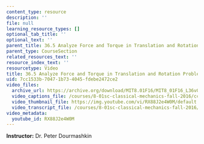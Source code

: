 ```yaml
---
content_type: resource
description: ''
file: null
learning_resource_types: []
optional_tab_title: ''
optional_text: ''
parent_title: 36.5 Analyze Force and Torque in Translation and Rotation Problems
parent_type: CourseSection
related_resources_text: ''
resource_index_text: ''
resourcetype: Video
title: 36.5 Analyze Force and Torque in Translation and Rotation Problems
uid: 7cc1533b-7047-1b73-4045-fdebe2472ce2
video_files:
  archive_url: https://archive.org/download/MIT8.01F16/MIT8_01F16_L36v04_360p.mp4
  video_captions_file: /courses/8-01sc-classical-mechanics-fall-2016/ccf91eea19da538184fa12c837d819e2_RX88J2e4W0M.vtt
  video_thumbnail_file: https://img.youtube.com/vi/RX88J2e4W0M/default.jpg
  video_transcript_file: /courses/8-01sc-classical-mechanics-fall-2016/8df42d0ddfc99ab52dcced4017b8d2ec_RX88J2e4W0M.pdf
video_metadata:
  youtube_id: RX88J2e4W0M
---
```


**Instructor:** Dr. Peter Dourmashkin
